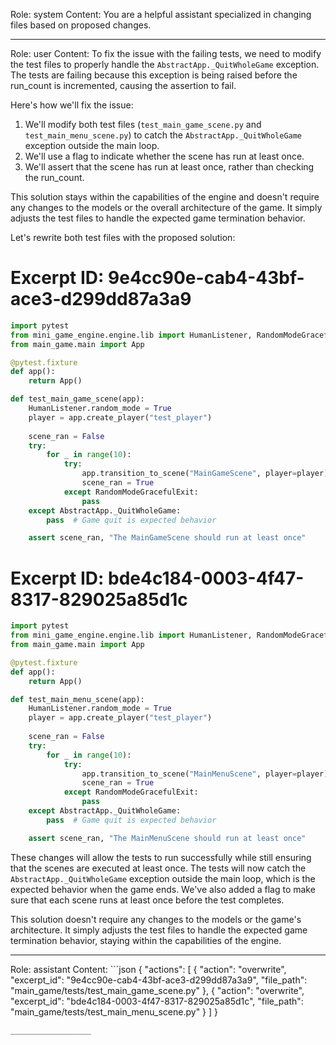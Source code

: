 Role: system
Content: You are a helpful assistant specialized in changing files based on proposed changes.
__________________
Role: user
Content: To fix the issue with the failing tests, we need to modify the test files to properly handle the `AbstractApp._QuitWholeGame` exception. The tests are failing because this exception is being raised before the run_count is incremented, causing the assertion to fail.

Here's how we'll fix the issue:

1. We'll modify both test files (`test_main_game_scene.py` and `test_main_menu_scene.py`) to catch the `AbstractApp._QuitWholeGame` exception outside the main loop.
2. We'll use a flag to indicate whether the scene has run at least once.
3. We'll assert that the scene has run at least once, rather than checking the run_count.

This solution stays within the capabilities of the engine and doesn't require any changes to the models or the overall architecture of the game. It simply adjusts the test files to handle the expected game termination behavior.

Let's rewrite both test files with the proposed solution:

# Excerpt ID: 9e4cc90e-cab4-43bf-ace3-d299dd87a3a9
```python main_game/tests/test_main_game_scene.py
import pytest
from mini_game_engine.engine.lib import HumanListener, RandomModeGracefulExit, AbstractApp
from main_game.main import App

@pytest.fixture
def app():
    return App()

def test_main_game_scene(app):
    HumanListener.random_mode = True
    player = app.create_player("test_player")
    
    scene_ran = False
    try:
        for _ in range(10):
            try:
                app.transition_to_scene("MainGameScene", player=player)
                scene_ran = True
            except RandomModeGracefulExit:
                pass
    except AbstractApp._QuitWholeGame:
        pass  # Game quit is expected behavior

    assert scene_ran, "The MainGameScene should run at least once"
```

# Excerpt ID: bde4c184-0003-4f47-8317-829025a85d1c
```python main_game/tests/test_main_menu_scene.py
import pytest
from mini_game_engine.engine.lib import HumanListener, RandomModeGracefulExit, AbstractApp
from main_game.main import App

@pytest.fixture
def app():
    return App()

def test_main_menu_scene(app):
    HumanListener.random_mode = True
    player = app.create_player("test_player")
    
    scene_ran = False
    try:
        for _ in range(10):
            try:
                app.transition_to_scene("MainMenuScene", player=player)
                scene_ran = True
            except RandomModeGracefulExit:
                pass
    except AbstractApp._QuitWholeGame:
        pass  # Game quit is expected behavior

    assert scene_ran, "The MainMenuScene should run at least once"
```

These changes will allow the tests to run successfully while still ensuring that the scenes are executed at least once. The tests will now catch the `AbstractApp._QuitWholeGame` exception outside the main loop, which is the expected behavior when the game ends. We've also added a flag to make sure that each scene runs at least once before the test completes.

This solution doesn't require any changes to the models or the game's architecture. It simply adjusts the test files to handle the expected game termination behavior, staying within the capabilities of the engine.
__________________
Role: assistant
Content: ```json
{
  "actions": [
    {
      "action": "overwrite",
      "excerpt_id": "9e4cc90e-cab4-43bf-ace3-d299dd87a3a9",
      "file_path": "main_game/tests/test_main_game_scene.py"
    },
    {
      "action": "overwrite",
      "excerpt_id": "bde4c184-0003-4f47-8317-829025a85d1c",
      "file_path": "main_game/tests/test_main_menu_scene.py"
    }
  ]
}
```
__________________
